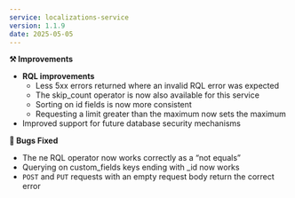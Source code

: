 ```yaml
---
service: localizations-service
version: 1.1.9
date: 2025-05-05
---
```


**⚒️ Improvements**
- **RQL improvements**
  - Less 5xx errors returned where an invalid RQL error was expected
  - The skip_count operator is now also available for this service 
  - Sorting on id fields is now more consistent 
  - Requesting a limit greater than the maximum now sets the maximum 
- Improved support for future database security mechanisms

**🐞 Bugs Fixed**
- The ne RQL operator now works correctly as a “not equals”
- Querying on custom_fields keys ending with _id now works
- `POST` and `PUT` requests with an empty request body return the correct error
